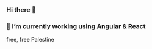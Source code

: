### Hi there 👋
### 🌱 I’m currently working using Angular & React

free, free Palestine
<!--
**0ne4rif/0ne4rif** is a ✨ _special_ ✨ repository because its `README.md` (this file) appears on your GitHub profile.

Here are some ideas to get you started:

### 
- 🔭 I’m currently working on 
- 👯 I’m looking to collaborate on ...
- 🤔 I’m looking for help with ...
- 💬 Ask me about ...
- 📫 How to reach me: ...
- 😄 Pronouns: ...
- ⚡ Fun fact: ...
-->
